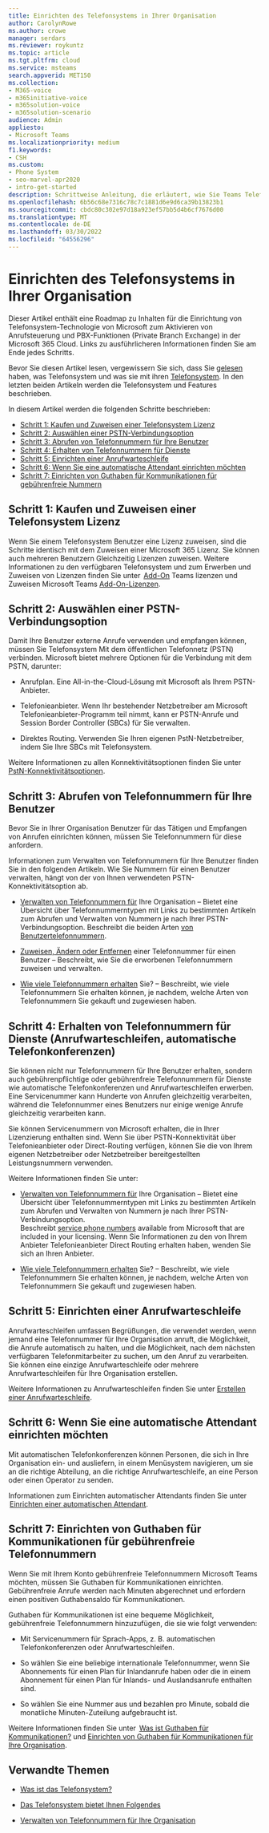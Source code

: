 ```yaml
---
title: Einrichten des Telefonsystems in Ihrer Organisation
author: CarolynRowe
ms.author: crowe
manager: serdars
ms.reviewer: roykuntz
ms.topic: article
ms.tgt.pltfrm: cloud
ms.service: msteams
search.appverid: MET150
ms.collection:
- M365-voice
- m365initiative-voice
- m365solution-voice
- m365solution-scenario
audience: Admin
appliesto:
- Microsoft Teams
ms.localizationpriority: medium
f1.keywords:
- CSH
ms.custom:
- Phone System
- seo-marvel-apr2020
- intro-get-started
description: Schrittweise Anleitung, die erläutert, wie Sie Teams Telefonsystem für Ihre Organisation in einem Microsoft 365.
ms.openlocfilehash: 6b56c68e7316c78c7c1881d6e9d6ca39b13823b1
ms.sourcegitcommit: cbdc80c302e97d18a923ef57bb5d4b6cf7676d00
ms.translationtype: MT
ms.contentlocale: de-DE
ms.lasthandoff: 03/30/2022
ms.locfileid: "64556296"
---
```

# <a name="set-up-phone-system-in-your-organization"></a>Einrichten des Telefonsystems in Ihrer Organisation

Dieser Artikel enthält eine Roadmap zu Inhalten für die Einrichtung von Telefonsystem-Technologie von Microsoft zum Aktivieren von Anrufsteuerung und PBX-Funktionen (Private Branch Exchange) in der Microsoft 365 Cloud. Links zu ausführlicheren Informationen finden Sie am Ende jedes Schritts. 

Bevor Sie diesen Artikel lesen, vergewissern Sie sich, dass Sie [gelesen](what-is-phone-system-in-office-365.md) haben, was Telefonsystem und was sie mit ihren [Telefonsystem](here-s-what-you-get-with-phone-system.md). In den letzten beiden Artikeln werden die Telefonsystem und Features beschrieben.    

In diesem Artikel werden die folgenden Schritte beschrieben: 

- [Schritt 1: Kaufen und Zuweisen einer Telefonsystem Lizenz](#step-1-buy-and-assign-a-phone-system-license)  
- [Schritt 2: Auswählen einer PSTN-Verbindungsoption](#step-2-choose-a-pstn-connectivity-option) 
- [Schritt 3: Abrufen von Telefonnummern für Ihre Benutzer](#step-3-get-phone-numbers-for-your-users)
- [Schritt 4: Erhalten von Telefonnummern für Dienste](#step-4-get-phone-numbers-for-services-call-queues-auto-attendants)
- [Schritt 5: Einrichten einer Anrufwarteschleife](#step-5-if-you-want-to-set-up-a-call-queue) 
- [Schritt 6: Wenn Sie eine automatische Attendant einrichten möchten](#step-6-if-you-want-to-set-up-an-auto-attendant) 
- [Schritt 7: Einrichten von Guthaben für Kommunikationen für gebührenfreie Nummern](#step-7-set-up-communications-credits-for-toll-free-numbers)
 

## <a name="step-1-buy-and-assign-a-phone-system-license"></a>Schritt 1: Kaufen und Zuweisen einer Telefonsystem Lizenz

Wenn Sie einem Telefonsystem Benutzer eine Lizenz zuweisen, sind die Schritte identisch mit dem Zuweisen einer Microsoft 365 Lizenz. Sie können auch mehreren Benutzern Gleichzeitig Lizenzen zuweisen. Weitere Informationen zu den verfügbaren Telefonsystem und zum Erwerben und Zuweisen von Lizenzen finden Sie unter  [Add-On](/microsoftteams//teams-add-on-licensing/microsoft-teams-add-on-licensing) Teams lizenzen und Zuweisen Microsoft Teams [Add-On-Lizenzen](/microsoftteams/teams-add-on-licensing/assign-teams-add-on-licenses).

## <a name="step-2-choose-a-pstn-connectivity-option"></a>Schritt 2: Auswählen einer PSTN-Verbindungsoption 
 
Damit Ihre Benutzer externe Anrufe verwenden und empfangen können, müssen Sie Telefonsystem Mit dem öffentlichen Telefonnetz (PSTN) verbinden. Microsoft bietet mehrere Optionen für die Verbindung mit dem PSTN, darunter: 

- Anrufplan. Eine All-in-the-Cloud-Lösung mit Microsoft als Ihrem PSTN-Anbieter. 

- Telefonieanbieter. Wenn Ihr bestehender Netzbetreiber am Microsoft Telefonieanbieter-Programm teil nimmt, kann er PSTN-Anrufe und Session Border Controller (SBCs) für Sie verwalten. 

- Direktes Routing. Verwenden Sie Ihren eigenen PstN-Netzbetreiber, indem Sie Ihre SBCs mit Telefonsystem. 

Weitere Informationen zu allen Konnektivitätsoptionen finden Sie unter [PstN-Konnektivitätsoptionen](pstn-connectivity.md).   

## <a name="step-3-get-phone-numbers-for-your-users"></a>Schritt 3: Abrufen von Telefonnummern für Ihre Benutzer

Bevor Sie in Ihrer Organisation Benutzer für das Tätigen und Empfangen von Anrufen einrichten können, müssen Sie Telefonnummern für diese anfordern.

Informationen zum Verwalten von Telefonnummern für Ihre Benutzer finden Sie in den folgenden Artikeln. Wie Sie Nummern für einen Benutzer verwalten, hängt von der von Ihnen verwendeten PSTN-Konnektivitätsoption ab.   

- [Verwalten von Telefonnummern für](manage-phone-numbers-landing-page.md) Ihre Organisation – Bietet eine Übersicht über Telefonnummerntypen mit Links zu bestimmten Artikeln zum Abrufen und Verwalten von Nummern je nach Ihrer PSTN-Verbindungsoption. Beschreibt die beiden Arten [von Benutzertelefonnummern](manage-phone-numbers-landing-page.md#user-telephone-numbers). 
 
- [Zuweisen, Ändern oder Entfernen](assign-change-or-remove-a-phone-number-for-a-user.md) einer Telefonnummer für einen Benutzer – Beschreibt, wie Sie die erworbenen Telefonnummern zuweisen und verwalten. 
 
- [Wie viele Telefonnummern erhalten](how-many-phone-numbers-can-you-get.md) Sie? – Beschreibt, wie viele Telefonnummern Sie erhalten können, je nachdem, welche Arten von Telefonnummern Sie gekauft und zugewiesen haben. 


## <a name="step-4-get-phone-numbers-for-services-call-queues-auto-attendants"></a>Schritt 4: Erhalten von Telefonnummern für Dienste (Anrufwarteschleifen, automatische Telefonkonferenzen)

Sie können nicht nur Telefonnummern für Ihre Benutzer erhalten, sondern auch gebührenpflichtige oder gebührenfreie Telefonnummern für Dienste wie automatische Telefonkonferenzen und Anrufwarteschleifen erwerben. Eine Servicenummer kann Hunderte von Anrufen gleichzeitig verarbeiten, während die Telefonnummer eines Benutzers nur einige wenige Anrufe gleichzeitig verarbeiten kann.   

Sie können Servicenummern von Microsoft erhalten, die in Ihrer Lizenzierung enthalten sind. Wenn Sie über PSTN-Konnektivität über Telefonieanbieter oder Direct-Routing verfügen, können Sie die von Ihrem eigenen Netzbetreiber oder Netzbetreiber bereitgestellten Leistungsnummern verwenden. 

Weitere Informationen finden Sie unter:

- [Verwalten von Telefonnummern für](manage-phone-numbers-landing-page.md) Ihre Organisation – Bietet eine Übersicht über Telefonnummerntypen mit Links zu bestimmten Artikeln zum Abrufen und Verwalten von Nummern je nach Ihrer PSTN-Verbindungsoption.  
Beschreibt [service phone numbers](manage-phone-numbers-landing-page.md#service-telephone-numbers) available from Microsoft that are included in your licensing. Wenn Sie Informationen zu den von Ihrem Anbieter Telefonieanbieter Direct Routing erhalten haben, wenden Sie sich an Ihren Anbieter. 

- [Wie viele Telefonnummern erhalten](how-many-phone-numbers-can-you-get.md) Sie? – Beschreibt, wie viele Telefonnummern Sie erhalten können, je nachdem, welche Arten von Telefonnummern Sie gekauft und zugewiesen haben. 

## <a name="step-5-if-you-want-to-set-up-a-call-queue"></a>Schritt 5: Einrichten einer Anrufwarteschleife

Anrufwarteschleifen umfassen Begrüßungen, die verwendet werden, wenn jemand eine Telefonnummer für Ihre Organisation anruft, die Möglichkeit, die Anrufe automatisch zu halten, und die Möglichkeit, nach dem nächsten verfügbaren Telefonmitarbeiter zu suchen, um den Anruf zu verarbeiten. Sie können eine einzige Anrufwarteschleife oder mehrere Anrufwarteschleifen für Ihre Organisation erstellen. 

Weitere Informationen zu Anrufwarteschleifen finden Sie unter [Erstellen einer Anrufwarteschleife](create-a-phone-system-call-queue.md).

## <a name="step-6-if-you-want-to-set-up-an-auto-attendant"></a>Schritt 6: Wenn Sie eine automatische Attendant einrichten möchten

Mit automatischen Telefonkonferenzen können Personen, die sich in Ihre Organisation ein- und ausliefern, in einem Menüsystem navigieren, um sie an die richtige Abteilung, an die richtige Anrufwarteschleife, an eine Person oder einen Operator zu senden.  

Informationen zum Einrichten automatischer Attendants finden Sie unter  [Einrichten einer automatischen Attendant](create-a-phone-system-auto-attendant.md).

## <a name="step-7-set-up-communications-credits-for-toll-free-numbers"></a>Schritt 7: Einrichten von Guthaben für Kommunikationen für gebührenfreie Telefonnummern

Wenn Sie mit Ihrem Konto gebührenfreie Telefonnummern Microsoft Teams möchten, müssen Sie Guthaben für Kommunikationen einrichten. Gebührenfreie Anrufe werden nach Minuten abgerechnet und erfordern einen positiven Guthabensaldo für Kommunikationen. 

Guthaben für Kommunikationen ist eine bequeme Möglichkeit, gebührenfreie Telefonnummern hinzuzufügen, die sie wie folgt verwenden: 

- Mit Servicenummern für Sprach-Apps, z. B. automatischen Telefonkonferenzen oder Anrufwarteschleifen. 

- So wählen Sie eine beliebige internationale Telefonnummer, wenn Sie Abonnements für einen Plan für Inlandanrufe haben oder die in einem Abonnement für einen Plan für Inlands- und Auslandsanrufe enthalten sind. 

- So wählen Sie eine Nummer aus und bezahlen pro Minute, sobald die monatliche Minuten-Zuteilung aufgebraucht ist. 

Weitere Informationen finden Sie unter  [Was ist Guthaben für Kommunikationen?](what-are-communications-credits.md) und [Einrichten von Guthaben für Kommunikationen für Ihre Organisation](set-up-communications-credits-for-your-organization.md).
  

## <a name="related-topics"></a>Verwandte Themen

- [Was ist das Telefonsystem?](what-is-phone-system-in-office-365.md)

- [Das Telefonsystem bietet Ihnen Folgendes](here-s-what-you-get-with-phone-system.md)

- [Verwalten von Telefonnummern für Ihre Organisation](manage-phone-numbers-landing-page.md)


    
  
 
